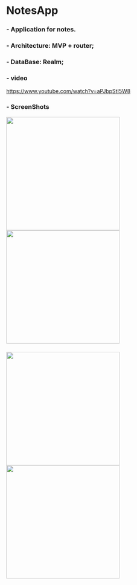 # NotesApp

### - Application for notes.

### - Architecture: MVP + router; 

### - DataBase: Realm; 


### - video
https://www.youtube.com/watch?v=aPJbpStI5W8


### - ScreenShots

<img src="https://github.com/swiftGold/NotesApp/assets/112863601/d438bd39-2e43-4c72-846d-39afa861f9de" width="300">  


<img src="https://github.com/swiftGold/NotesApp/assets/112863601/bfbd6ea4-fcd7-498e-ad5c-8e183136aa26" width="300">  

###

<img src="https://github.com/swiftGold/NotesApp/assets/112863601/22ac62ba-7f33-4d25-9517-bed537a38941" width="300">  


<img src="https://github.com/swiftGold/NotesApp/assets/112863601/22d91105-a31a-409a-bb9f-573498a1cfda" width="300">  

